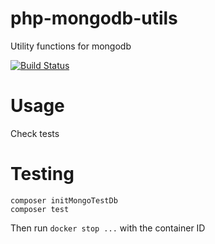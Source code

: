 # php-mongodb-utils
Utility functions for mongodb

[![Build Status](https://travis-ci.org/shadiakiki1986/php-mongodb-utils.svg?branch=master)](https://travis-ci.org/shadiakiki1986/php-mongodb-utils)

# Usage
Check tests

# Testing
```
composer initMongoTestDb
composer test
```
Then run `docker stop ...` with the container ID
